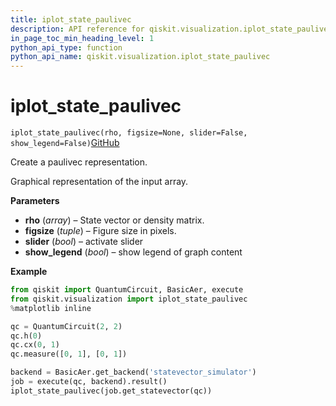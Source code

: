 ```yaml
---
title: iplot_state_paulivec
description: API reference for qiskit.visualization.iplot_state_paulivec
in_page_toc_min_heading_level: 1
python_api_type: function
python_api_name: qiskit.visualization.iplot_state_paulivec
---
```


# iplot\_state\_paulivec

<span id="qiskit.visualization.iplot_state_paulivec" />

`iplot_state_paulivec(rho, figsize=None, slider=False, show_legend=False)`[GitHub](https://github.com/qiskit/qiskit/tree/stable/0.14/qiskit/visualization/interactive/iplot_paulivec.py "view source code")

Create a paulivec representation.

Graphical representation of the input array.

**Parameters**

*   **rho** (*array*) – State vector or density matrix.
*   **figsize** (*tuple*) – Figure size in pixels.
*   **slider** (*bool*) – activate slider
*   **show\_legend** (*bool*) – show legend of graph content

**Example**

```python
from qiskit import QuantumCircuit, BasicAer, execute
from qiskit.visualization import iplot_state_paulivec
%matplotlib inline

qc = QuantumCircuit(2, 2)
qc.h(0)
qc.cx(0, 1)
qc.measure([0, 1], [0, 1])

backend = BasicAer.get_backend('statevector_simulator')
job = execute(qc, backend).result()
iplot_state_paulivec(job.get_statevector(qc))
```

